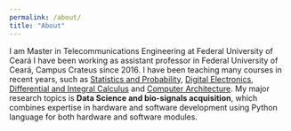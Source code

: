 ```yaml
---
permalink: /about/
title: "About"
---
```


I am Master in Telecommunications Engineering at Federal University of Ceará I have been working as assistant professor in Federal University of Ceará, Campus Crateus since 2016. I have been teaching many courses in recent years, such as [Statistics and Probability](https://marcielbp.github.io/Statistics-and-Probability/), [Digital Electronics](https://marcielbp.github.io/Circuits/), [Differential and Integral Calculus](https://marcielbp.github.io/Calculus/) and [Computer Architecture](https://marcielbp.github.io/Computer-Architecture/). My major research topics is **Data Science and bio-signals acquisition**, which combines expertise in hardware and software development using Python language for both hardware and software modules.
